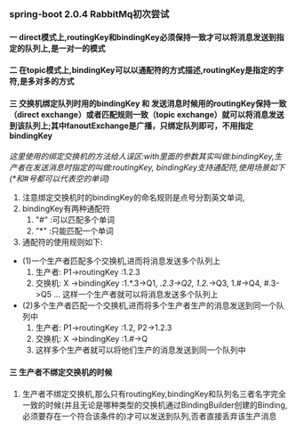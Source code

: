 ### spring-boot 2.0.4 RabbitMq初次尝试

####  一 direct模式上,routingKey和bindingKey必须保持一致才可以将消息发送到指定的队列上,是一对一的模式
 
####  二 在topic模式上,bindingKey可以以通配符的方式描述,routingKey是指定的字符,是多对多的方式

####  三 交换机绑定队列时用的bindingKey 和 发送消息时候用的routingKey保持一致（direct exchange）或者匹配规则一致（topic exchange）就可以将消息发送到该队列上;其中fanoutExchange是广播，只绑定队列即可，不用指定bindingKey
_这里使用的绑定交换机的方法给人误区:with里面的参数其实叫做:bindingKey,生产者在发送消息时指定的叫做:routingKey,
  bindingKey支持通配符,使用场景如下(*和#号都可以代表空的单词)_
1. 注意绑定交换机时的bindingKey的命名规则是点号分割英文单词,
2. bindingKey有两种通配符
   1. "#" :可以匹配多个单词
   2. "*" :只能匹配一个单词
3. 通配符的使用规则如下:
-  (1)一个生产者匹配多个交换机,进而将消息发送多个队列上
    1. 生产者: P1->routingKey :1.2.3
    2. 交换机: X ->bindingKey :1.*.3->Q1, *.2.3->Q2, 1.2.*->Q3, 1.#->Q4, #.3->Q5 ...
     这样一个生产者就可以将消息发送多个队列上
-  (2)多个生产者匹配一个交换机,进而将多个生产者生产的消息发送到同一个队列中
    1. 生产者: P1->routingKey :1.2, P2->1.2.3
    2. 交换机: X ->bindingKey :1.#->Q
    3. 这样多个生产者就可以将他们生产的消息发送到同一个队列中
####  三 生产者不绑定交换机的时候
1. 生产者不绑定交换机,那么只有routingKey,bindingKey和队列名三者名字完全一致的时候(并且无论是哪种类型的交换机通过BindingBuilder创建的Binding,必须要存在一个符合该条件的)才可以发送到队列,否者直接丢弃该生产消息

